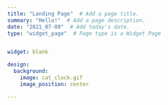 ```yaml
---
title: "Landing Page"  # Add a page title.
summary: "Hello!"  # Add a page description.
date: "2021_07-09"  # Add today's date.
type: "widget_page"  # Page type is a Widget Page


widget: blank

design:
  background:
    image: cat_clock.gif
    image_position: center

---
```

